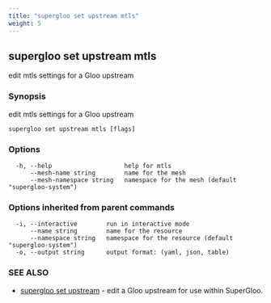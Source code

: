 ```yaml
---
title: "supergloo set upstream mtls"
weight: 5
---
```

## supergloo set upstream mtls

edit mtls settings for a Gloo upstream

### Synopsis

edit mtls settings for a Gloo upstream

```
supergloo set upstream mtls [flags]
```

### Options

```
  -h, --help                    help for mtls
      --mesh-name string        name for the mesh
      --mesh-namespace string   namespace for the mesh (default "supergloo-system")
```

### Options inherited from parent commands

```
  -i, --interactive        run in interactive mode
      --name string        name for the resource
      --namespace string   namespace for the resource (default "supergloo-system")
  -o, --output string      output format: (yaml, json, table)
```

### SEE ALSO

* [supergloo set upstream](../supergloo_set_upstream)	 - edit a Gloo upstream for use within SuperGloo.

